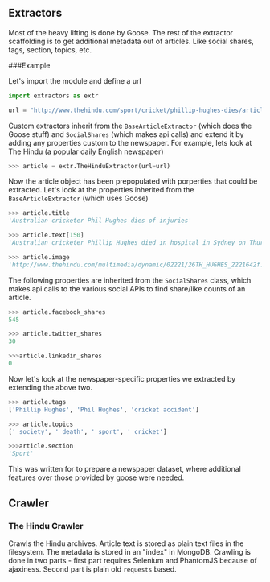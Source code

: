 ## Extractors

Most of the heavy lifting is done by Goose. The rest of the extractor scaffolding is to get additional metadata out of articles. Like social shares, tags, section, topics, etc.

###Example

Let's import the module and define a url

```python
import extractors as extr

url = "http://www.thehindu.com/sport/cricket/phillip-hughes-dies/article6639119.ece"
```

Custom extractors inherit from the `BaseArticleExtractor` (which does the Goose stuff) and `SocialShares` (which makes api calls) and extend it by adding any properties custom to the newspaper. For example, lets look at The Hindu (a popular daily English newspaper)

```python
>>> article = extr.TheHinduExtractor(url=url)
```

Now the article object has been prepopulated with porperties that could be extracted. Let's look at the properties inherited from the `BaseArticleExtractor` (which uses Goose)

```python
>>> article.title
'Australian cricketer Phil Hughes dies of injuries'

>>> article.text[150]
'Australian cricketer Phillip Hughes died in hospital in Sydney on Thursday, two days after the international batsman was struck on the head by a ball during a domestic match.\n\nGoverning body Cricket A'

>>> article.image
'http://www.thehindu.com/multimedia/dynamic/02221/26TH_HUGHES_2221642f.jpg'
```

The following properties are inherited from the `SocialShares` class, which makes api calls to the various social APIs to find share/like counts of an article.

```python
>>> article.facebook_shares
545

>>> article.twitter_shares
30

>>>article.linkedin_shares
0
```


Now let's look at the newspaper-specific properties we extracted by extending the above two.

```python
>>> article.tags
['Phillip Hughes', 'Phil Hughes', 'cricket accident']

>>> article.topics
[' society', ' death', ' sport', ' cricket']

>>>article.section
'Sport'
```

This was written for to prepare a newspaper dataset, where additional features over those provided by goose were needed.

## Crawler

### The Hindu Crawler

Crawls the Hindu archives. Article text is stored as plain text files in the filesystem. The metadata is stored in an "index" in MongoDB. Crawling is done in two parts - first part requires Selenium and PhantomJS because of ajaxiness. Second part is plain old `requests` based.
